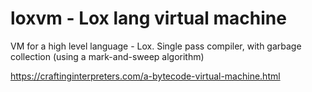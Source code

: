 # loxvm - Lox lang virtual machine

VM for a high level language - Lox. Single pass compiler, with garbage collection (using a mark-and-sweep algorithm)

https://craftinginterpreters.com/a-bytecode-virtual-machine.html